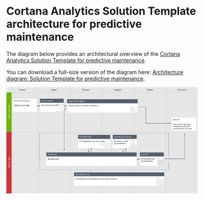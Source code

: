 <properties
	pageTitle="Cortana Analytics Solution Template architecture for predictive maintenance | Microsoft Azure"
	description="Architecture of the Microsoft Cortana Analytics Solution Template for predictive maintenance."
	keywords="solution accelerator;cortana analytics;predictive maintenance"
	services="cortana-analytics"
	documentationCenter=""
	authors="garyericson"
	manager="paulettm"
	editor="cgronlun"/>

<tags
	ms.service="cortana-analytics"
	ms.workload="data-services"
	ms.tgt_pltfrm="na"
	ms.devlang="na"
	ms.topic="article"
	ms.date="11/19/2015"
	ms.author="garye" />

# Cortana Analytics Solution Template architecture for predictive maintenance

The diagram below provides an architectural overview of the [Cortana Analytics Solution Template for predictive maintenance](cortana-analytics-playbook-predictive-maintenance.md).

You can download a full-size version of the diagram here: [Architecture diagram: Solution Template for predictive maintenance](http://download.microsoft.com/download/1/9/B/19B815F0-D1B0-4F67-AED3-A40544225FD1/ca-topologies-maintenance-prediction.png).

![Microsoft Cortana Analytics Solution Template architecture diagram for predictive maintenance][image]

[image]: ./media/cortana-analytics-architecture-predictive-maintenance/ca-topologies-maintenance-prediction.png
